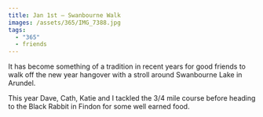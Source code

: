 ```yaml
---
title: Jan 1st — Swanbourne Walk
images: /assets/365/IMG_7388.jpg
tags:
  - "365"
  - friends
---
```

It has become something of a tradition in recent years for good friends to walk off the new year hangover with a stroll around Swanbourne Lake in Arundel.

This year Dave, Cath, Katie and I tackled the 3/4 mile course before heading to the Black Rabbit in Findon for some well earned food.